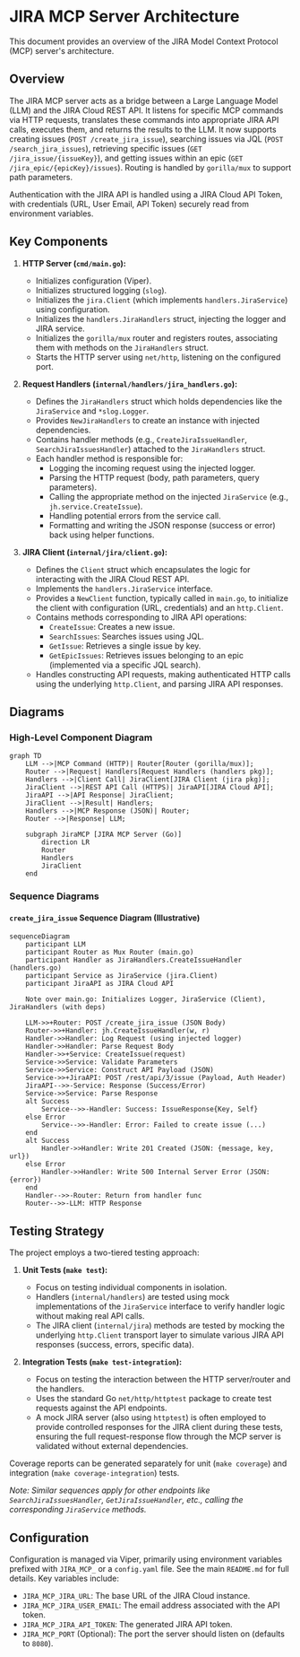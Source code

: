 # JIRA MCP Server Architecture

This document provides an overview of the JIRA Model Context Protocol (MCP) server's architecture.

## Overview

The JIRA MCP server acts as a bridge between a Large Language Model (LLM) and the JIRA Cloud REST API. It listens for specific MCP commands via HTTP requests, translates these commands into appropriate JIRA API calls, executes them, and returns the results to the LLM. It now supports creating issues (`POST /create_jira_issue`), searching issues via JQL (`POST /search_jira_issues`), retrieving specific issues (`GET /jira_issue/{issueKey}`), and getting issues within an epic (`GET /jira_epic/{epicKey}/issues`). Routing is handled by `gorilla/mux` to support path parameters.

Authentication with the JIRA API is handled using a JIRA Cloud API Token, with credentials (URL, User Email, API Token) securely read from environment variables.

## Key Components

1.  **HTTP Server (`cmd/main.go`):**
    *   Initializes configuration (Viper).
    *   Initializes structured logging (`slog`).
    *   Initializes the `jira.Client` (which implements `handlers.JiraService`) using configuration.
    *   Initializes the `handlers.JiraHandlers` struct, injecting the logger and JIRA service.
    *   Initializes the `gorilla/mux` router and registers routes, associating them with methods on the `JiraHandlers` struct.
    *   Starts the HTTP server using `net/http`, listening on the configured port.

2.  **Request Handlers (`internal/handlers/jira_handlers.go`):**
    *   Defines the `JiraHandlers` struct which holds dependencies like the `JiraService` and `*slog.Logger`.
    *   Provides `NewJiraHandlers` to create an instance with injected dependencies.
    *   Contains handler methods (e.g., `CreateJiraIssueHandler`, `SearchJiraIssuesHandler`) attached to the `JiraHandlers` struct.
    *   Each handler method is responsible for:
        *   Logging the incoming request using the injected logger.
        *   Parsing the HTTP request (body, path parameters, query parameters).
        *   Calling the appropriate method on the injected `JiraService` (e.g., `jh.service.CreateIssue`).
        *   Handling potential errors from the service call.
        *   Formatting and writing the JSON response (success or error) back using helper functions.

3.  **JIRA Client (`internal/jira/client.go`):**
    *   Defines the `Client` struct which encapsulates the logic for interacting with the JIRA Cloud REST API.
    *   Implements the `handlers.JiraService` interface.
    *   Provides a `NewClient` function, typically called in `main.go`, to initialize the client with configuration (URL, credentials) and an `http.Client`.
    *   Contains methods corresponding to JIRA API operations:
        *   `CreateIssue`: Creates a new issue.
        *   `SearchIssues`: Searches issues using JQL.
        *   `GetIssue`: Retrieves a single issue by key.
        *   `GetEpicIssues`: Retrieves issues belonging to an epic (implemented via a specific JQL search).
    *   Handles constructing API requests, making authenticated HTTP calls using the underlying `http.Client`, and parsing JIRA API responses.


## Diagrams

### High-Level Component Diagram

```mermaid
graph TD
    LLM -->|MCP Command (HTTP)| Router[Router (gorilla/mux)];
    Router -->|Request| Handlers[Request Handlers (handlers pkg)];
    Handlers -->|Client Call| JiraClient[JIRA Client (jira pkg)];
    JiraClient -->|REST API Call (HTTPS)| JiraAPI[JIRA Cloud API];
    JiraAPI -->|API Response| JiraClient;
    JiraClient -->|Result| Handlers;
    Handlers -->|MCP Response (JSON)| Router;
    Router -->|Response| LLM;

    subgraph JiraMCP [JIRA MCP Server (Go)]
        direction LR
        Router
        Handlers
        JiraClient
    end
```

### Sequence Diagrams


#### `create_jira_issue` Sequence Diagram (Illustrative)

```mermaid
sequenceDiagram
    participant LLM
    participant Router as Mux Router (main.go)
    participant Handler as JiraHandlers.CreateIssueHandler (handlers.go)
    participant Service as JiraService (jira.Client)
    participant JiraAPI as JIRA Cloud API

    Note over main.go: Initializes Logger, JiraService (Client), JiraHandlers (with deps)

    LLM->>+Router: POST /create_jira_issue (JSON Body)
    Router->>+Handler: jh.CreateIssueHandler(w, r)
    Handler->>Handler: Log Request (using injected logger)
    Handler->>Handler: Parse Request Body
    Handler->>+Service: CreateIssue(request)
    Service->>Service: Validate Parameters
    Service->>Service: Construct API Payload (JSON)
    Service->>+JiraAPI: POST /rest/api/3/issue (Payload, Auth Header)
    JiraAPI-->>-Service: Response (Success/Error)
    Service->>Service: Parse Response
    alt Success
        Service-->>-Handler: Success: IssueResponse{Key, Self}
    else Error
        Service-->>-Handler: Error: Failed to create issue (...)
    end
    alt Success
        Handler->>Handler: Write 201 Created (JSON: {message, key, url})
    else Error
        Handler->>Handler: Write 500 Internal Server Error (JSON: {error})
    end
    Handler-->>-Router: Return from handler func
    Router-->>-LLM: HTTP Response
```
## Testing Strategy

The project employs a two-tiered testing approach:

1.  **Unit Tests (`make test`):**
    *   Focus on testing individual components in isolation.
    *   Handlers (`internal/handlers`) are tested using mock implementations of the `JiraService` interface to verify handler logic without making real API calls.
    *   The JIRA client (`internal/jira`) methods are tested by mocking the underlying `http.Client` transport layer to simulate various JIRA API responses (success, errors, specific data).

2.  **Integration Tests (`make test-integration`):**
    *   Focus on testing the interaction between the HTTP server/router and the handlers.
    *   Uses the standard Go `net/http/httptest` package to create test requests against the API endpoints.
    *   A mock JIRA server (also using `httptest`) is often employed to provide controlled responses for the JIRA client during these tests, ensuring the full request-response flow through the MCP server is validated without external dependencies.

Coverage reports can be generated separately for unit (`make coverage`) and integration (`make coverage-integration`) tests.



*Note: Similar sequences apply for other endpoints like `SearchJiraIssuesHandler`, `GetJiraIssueHandler`, etc., calling the corresponding `JiraService` methods.*

## Configuration

Configuration is managed via Viper, primarily using environment variables prefixed with `JIRA_MCP_` or a `config.yaml` file. See the main `README.md` for full details. Key variables include:

*   `JIRA_MCP_JIRA_URL`: The base URL of the JIRA Cloud instance.
*   `JIRA_MCP_JIRA_USER_EMAIL`: The email address associated with the API token.
*   `JIRA_MCP_JIRA_API_TOKEN`: The generated JIRA API token.
*   `JIRA_MCP_PORT` (Optional): The port the server should listen on (defaults to `8080`).